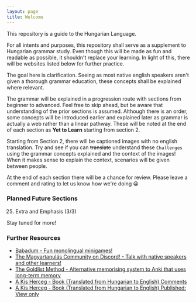 ```yaml
---
layout: page
title: Welcome
---
```


This repository is a guide to the Hungarian Language.

For all intents and purposes, this repository shall serve as a supplement to Hungarian grammar study. Even though
this will be made as fun and readable as possible, it shouldn't replace your learning. In light of this, there will be
websites listed below for further practice.

The goal here is clarification. Seeing as most native english speakers aren't given a thorough grammar education, these concepts
shall be explained where relevant. 

The grammar will be explained in a progression route with sections from beginner to advanced. Feel free to skip ahead, but be aware that understanding of the prior sections is assumed. Although there is an order, some concepts will be introduced earlier and explained later as grammar is actually a web rather than a linear pathway. These will be noted at the end of each section as **Yet to Learn** starting from section 2.

Starting from Section 2, there will be captioned images with no english translation. Try and see if you can ~~translate~~ understand these `Challenges` using the grammar concepts explained and the context of the images! When it makes sense to explain the context, scenarios will be given between people.

At the end of each section there will be a chance for review. Please leave a comment and rating to let us know how we're doing 😀

### Planned Future Sections

25. Extra and Emphasis (3/3)

Stay tuned for more!

### Further Resources

* [Babadum - Fun monolingual minigames!](https://babadum.com/)
* [The Magyartanulás Community on Discord! - Talk with native speakers and other learners!](https://discord.gg/etbZDx7)
* [The Goldlist Method - Alternative memorising system to Anki that uses long-term memory](https://www.youtube.com/watch?v=Ixxq8moh4pg)
* [A Kis Herceg - Book (Translated from Hungarian to English) Comments](https://docs.google.com/spreadsheets/d/1klT2mr61jbPe0QKcvWCd306wKieV7OO1Px9b5OnWV70/edit?usp=sharing)
* [A Kis Herceg - Book (Translated from Hungarian to English) Published: View only](https://docs.google.com/spreadsheets/d/e/2PACX-1vSIcCaSGyLq7O7U3lEibLbkOWAcKZOys3ybksnxxQxtAtPOUYF7jg1Mvlb3QNv8umIR3XOpgSbkfm0w/pubhtml)
